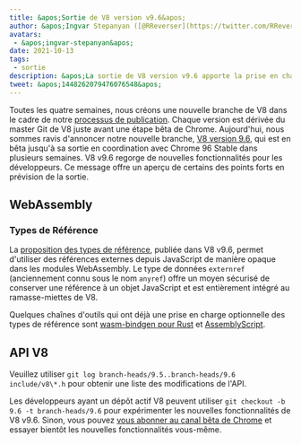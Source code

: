 ```yaml
---
title: &apos;Sortie de V8 version v9.6&apos;
author: &apos;Ingvar Stepanyan ([@RReverser](https://twitter.com/RReverser))&apos;
avatars:
 - &apos;ingvar-stepanyan&apos;
date: 2021-10-13
tags:
 - sortie
description: &apos;La sortie de V8 version v9.6 apporte la prise en charge des types de référence pour WebAssembly.&apos;
tweet: &apos;1448262079476076548&apos;
---
```

Toutes les quatre semaines, nous créons une nouvelle branche de V8 dans le cadre de notre [processus de publication](https://v8.dev/docs/release-process). Chaque version est dérivée du master Git de V8 juste avant une étape bêta de Chrome. Aujourd'hui, nous sommes ravis d'annoncer notre nouvelle branche, [V8 version 9.6](https://chromium.googlesource.com/v8/v8.git/+log/branch-heads/9.6), qui est en bêta jusqu'à sa sortie en coordination avec Chrome 96 Stable dans plusieurs semaines. V8 v9.6 regorge de nouvelles fonctionnalités pour les développeurs. Ce message offre un aperçu de certains des points forts en prévision de la sortie.

<!--truncate-->
## WebAssembly

### Types de Référence

La [proposition des types de référence](https://github.com/WebAssembly/reference-types/blob/master/proposals/reference-types/Overview.md), publiée dans V8 v9.6, permet d'utiliser des références externes depuis JavaScript de manière opaque dans les modules WebAssembly. Le type de données `externref` (anciennement connu sous le nom `anyref`) offre un moyen sécurisé de conserver une référence à un objet JavaScript et est entièrement intégré au ramasse-miettes de V8.

Quelques chaînes d'outils qui ont déjà une prise en charge optionnelle des types de référence sont [wasm-bindgen pour Rust](https://rustwasm.github.io/wasm-bindgen/reference/reference-types.html) et [AssemblyScript](https://www.assemblyscript.org/compiler.html#command-line-options).

## API V8

Veuillez utiliser `git log branch-heads/9.5..branch-heads/9.6 include/v8\*.h` pour obtenir une liste des modifications de l'API.

Les développeurs ayant un dépôt actif V8 peuvent utiliser `git checkout -b 9.6 -t branch-heads/9.6` pour expérimenter les nouvelles fonctionnalités de V8 v9.6. Sinon, vous pouvez [vous abonner au canal bêta de Chrome](https://www.google.com/chrome/browser/beta.html) et essayer bientôt les nouvelles fonctionnalités vous-même.
